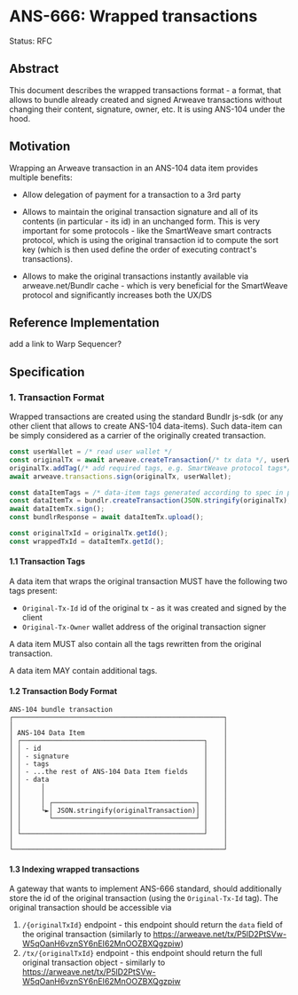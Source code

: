 # ANS-666: Wrapped transactions

Status: RFC

## Abstract

This document describes the wrapped transactions format - a format, that allows to bundle already created and signed Arweave
transactions without changing their content, signature, owner, etc.
It is using ANS-104 under the hood.

## Motivation

Wrapping an Arweave transaction in an ANS-104 data item provides multiple benefits:

- Allow delegation of payment for a transaction to a 3rd party

- Allows to maintain the original transaction signature and all of its contents (in particular - its id) in an unchanged form. This is
very important for some protocols - like the SmartWeave smart contracts protocol, which is using the original
transaction id to compute the sort key (which is then used define the order of executing contract's transactions).

- Allows to make the original transactions instantly available via arweave.net/Bundlr cache - which is
very beneficial for the SmartWeave protocol and significantly increases both the UX/DS

## Reference Implementation

add a link to Warp Sequencer?

## Specification

### 1. Transaction Format

Wrapped transactions are created using the standard Bundlr js-sdk (or any other client that allows to create ANS-104 data-items).
Such data-item can be simply considered as a carrier of the originally created transaction.

```ts
const userWallet = /* read user wallet */
const originalTx = await arweave.createTransaction(/* tx data */, userWallet);
originalTx.addTag(/* add required tags, e.g. SmartWeave protocol tags*/);
await arweave.transactions.sign(originalTx, userWallet);

const dataItemTags = /* data-item tags generated according to spec in point 1.1 */
const dataItemTx = bundlr.createTransaction(JSON.stringify(originalTx), {dataItemTags});
await dataItemTx.sign();
const bundlrResponse = await dataItemTx.upload();

const originalTxId = originalTx.getId();
const wrappedTxId = dataItemTx.getId();
```

#### 1.1 Transaction Tags

A data item that wraps the original transaction MUST have the following two tags present:

- `Original-Tx-Id` id of the original tx - as it was created and signed by the client
- `Original-Tx-Owner` wallet address of the original transaction signer

A data item MUST also contain all the tags rewritten from the original transaction.

A data item MAY contain additional tags.

#### 1.2 Transaction Body Format

```
ANS-104 bundle transaction
┌─────────────────────────────────────────────────────┐
│                                                     │
│ ANS-104 Data Item                                   │
│ ┌──────────────────────────────────────────────┐    │
│ │ - id                                         │    │
│ │ - signature                                  │    │
│ │ - tags                                       │    │
│ │ - ...the rest of ANS-104 Data Item fields    │    │
│ │ - data                                       │    │
│ │     │                                        │    │
│ │     │                                        │    │
│ │     │ ┌────────────────────────────────────┐ │    │
│ │     └►│ JSON.stringify(originalTransaction)│ │    │
│ │       └────────────────────────────────────┘ │    │
│ │                                              │    │
│ └──────────────────────────────────────────────┘    │
│                                                     │
└─────────────────────────────────────────────────────┘
```

#### 1.3 Indexing wrapped transactions

A gateway that wants to implement ANS-666 standard, should additionally store the id of the original transaction
(using the `Original-Tx-Id` tag). The original transaction should be accessible via
1. `/{originalTxId}` endpoint - this endpoint should return the `data` field of the original transaction (similarly to https://arweave.net/tx/P5lD2PtSVw-W5qOanH6vznSY6nEI62MnOOZBXQgzpiw)
2. `/tx/{originalTxId}` endpoint - this endpoint should return the full original transaction object - similarly
to https://arweave.net/tx/P5lD2PtSVw-W5qOanH6vznSY6nEI62MnOOZBXQgzpiw

